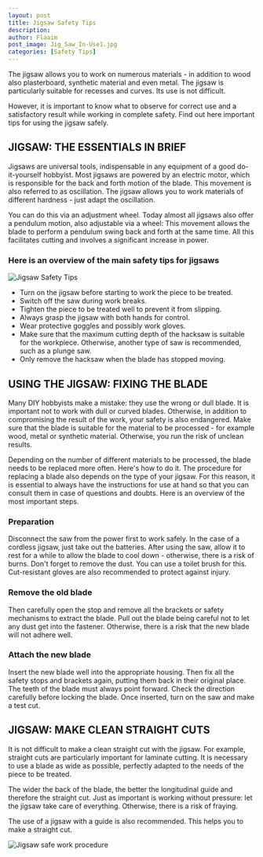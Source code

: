 ```yaml
---
layout: post
title: Jigsaw Safety Tips
description: 
author: Flaaim
post_image: Jig_Saw_In-Use1.jpg
categories: [Safety Tips]
---
```


The jigsaw allows you to work on numerous materials - in addition to wood also plasterboard, synthetic material and even metal. The jigsaw is particularly suitable for recesses and curves. Its use is not difficult.

However, it is important to know what to observe for correct use and a satisfactory result while working in complete safety. Find out here important tips for using the jigsaw safely.

## JIGSAW: THE ESSENTIALS IN BRIEF

Jigsaws are universal tools, indispensable in any equipment of a good do-it-yourself hobbyist. Most jigsaws are powered by an electric motor, which is responsible for the back and forth motion of the blade. This movement is also referred to as oscillation. The jigsaw allows you to work materials of different hardness - just adapt the oscillation.

You can do this via an adjustment wheel. Today almost all jigsaws also offer a pendulum motion, also adjustable via a wheel: This movement allows the blade to perform a pendulum swing back and forth at the same time. All this facilitates cutting and involves a significant increase in power.

### Here is an overview of the main safety tips for jigsaws

![Jigsaw Safety Tips](https://safetyworkblog.com/assets/Jig_Saw_In-Use1.jpg)

- Turn on the jigsaw before starting to work the piece to be treated.
- Switch off the saw during work breaks.
- Tighten the piece to be treated well to prevent it from slipping.
- Always grasp the jigsaw with both hands for control.
- Wear protective goggles and possibly work gloves.
- Make sure that the maximum cutting depth of the hacksaw is suitable for the workpiece. Otherwise, another type of saw is recommended, such as a plunge saw.
- Only remove the hacksaw when the blade has stopped moving.

## USING THE JIGSAW: FIXING THE BLADE

Many DIY hobbyists make a mistake: they use the wrong or dull blade. It is important not to work with dull or curved blades. Otherwise, in addition to compromising the result of the work, your safety is also endangered. Make sure that the blade is suitable for the material to be processed - for example wood, metal or synthetic material. Otherwise, you run the risk of unclean results.

Depending on the number of different materials to be processed, the blade needs to be replaced more often. Here's how to do it. The procedure for replacing a blade also depends on the type of your jigsaw. For this reason, it is essential to always have the instructions for use at hand so that you can consult them in case of questions and doubts. Here is an overview of the most important steps.

### Preparation

Disconnect the saw from the power first to work safely. In the case of a cordless jigsaw, just take out the batteries. After using the saw, allow it to rest for a while to allow the blade to cool down - otherwise, there is a risk of burns. Don't forget to remove the dust. You can use a toilet brush for this. Cut-resistant gloves are also recommended to protect against injury.

### Remove the old blade

Then carefully open the stop and remove all the brackets or safety mechanisms to extract the blade. Pull out the blade being careful not to let any dust get into the fastener. Otherwise, there is a risk that the new blade will not adhere well.

### Attach the new blade

Insert the new blade well into the appropriate housing. Then fix all the safety stops and brackets again, putting them back in their original place. The teeth of the blade must always point forward. Check the direction carefully before locking the blade. Once inserted, turn on the saw and make a test cut.


## JIGSAW: MAKE CLEAN STRAIGHT CUTS

It is not difficult to make a clean straight cut with the jigsaw. For example, straight cuts are particularly important for laminate cutting. It is necessary to use a blade as wide as possible, perfectly adapted to the needs of the piece to be treated.

The wider the back of the blade, the better the longitudinal guide and therefore the straight cut. Just as important is working without pressure: let the jigsaw take care of everything. Otherwise, there is a risk of fraying.

The use of a jigsaw with a guide is also recommended. This helps you to make a straight cut.

![Jigsaw safe work procedure](https://safetyworkblog.com/assets/img/bf8880b22f50831c97b5ca622cfe727e.png)
